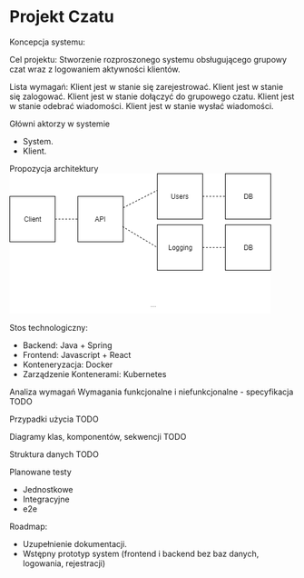 # Projekt Czatu

Koncepcja systemu:


Cel projektu: Stworzenie rozproszonego systemu obsługującego grupowy czat wraz z logowaniem aktywności klientów. 

Lista wymagań:
Klient jest w stanie się zarejestrować.
Klient jest w stanie się zalogować.
Klient jest w stanie dołączyć do grupowego czatu.
Klient jest w stanie odebrać wiadomości.
Klient jest w stanie wysłać wiadomości.

Główni aktorzy w systemie
- System.
- Klient.


Propozycja architektury
<img src="Diagram.png" />


Stos technologiczny:
- Backend: Java + Spring
- Frontend: Javascript + React
- Konteneryzacja: Docker
- Zarządzenie Kontenerami: Kubernetes

Analiza wymagań
Wymagania funkcjonalne i niefunkcjonalne - specyfikacja
TODO

Przypadki użycia
TODO

Diagramy klas, komponentów, sekwencji
TODO

Struktura danych
TODO

Planowane testy
- Jednostkowe
- Integracyjne
- e2e

Roadmap:
- Uzupełnienie dokumentacji.
- Wstępny prototyp system (frontend i backend bez baz danych, logowania, rejestracji)